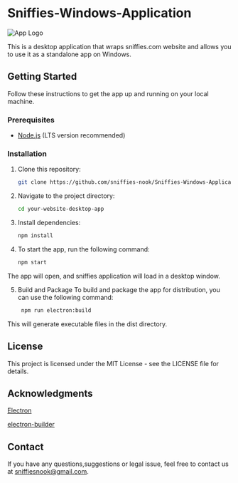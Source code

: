 # Sniffies-Windows-Application
![App Logo](https://github.com/sniffies-nook/Sniffies-Windows-Application/blob/main/favicon.ico)


This is a desktop application that wraps sniffies.com website and allows you to use it as a standalone app on Windows.

## Getting Started

Follow these instructions to get the app up and running on your local machine.

### Prerequisites

- [Node.js](https://nodejs.org/) (LTS version recommended)

### Installation

1. Clone this repository:

   ```bash
   git clone https://github.com/sniffies-nook/Sniffies-Windows-Application.git

   
2. Navigate to the project directory:

    ```bash
    cd your-website-desktop-app


3. Install dependencies:
    
    ```bash
    npm install

4. To start the app, run the following command:
    
    ```bash
    npm start

The app will open, and sniffies application will load in a desktop window.

5. Build and Package
To build and package the app for distribution, you can use the following command:

   ```bash
    npm run electron:build

This will generate executable files in the dist directory.

## License

This project is licensed under the MIT License - see the LICENSE file for details.

## Acknowledgments

[Electron](https://www.electronjs.org/)

[electron-builder](https://www.electron.build/)

## Contact
If you have any questions,suggestions or legal issue, feel free to contact us at sniffiesnook@gmail.com.
